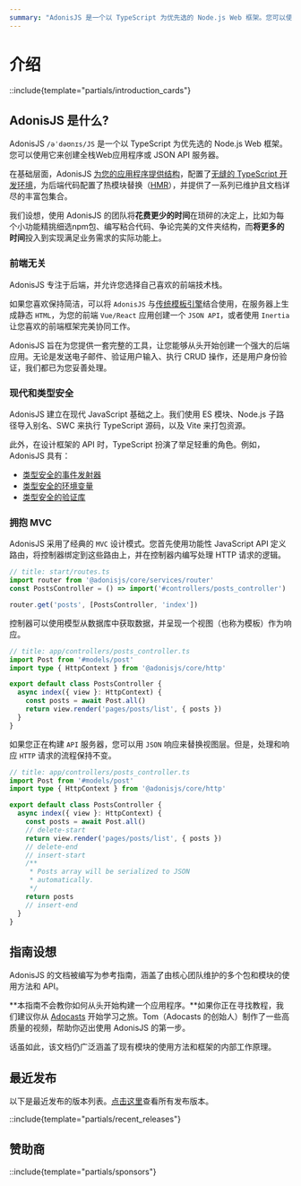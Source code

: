 ```yaml
---
summary: "AdonisJS 是一个以 TypeScript 为优先选的 Node.js Web 框架。您可以使用它来创建全栈Web应用程序或 JSON API 服务器。"
---
```


# 介绍

::include{template="partials/introduction_cards"}

## AdonisJS 是什么?

AdonisJS `/əˈdəʊnɪs/JS` 是一个以 TypeScript 为优先选的 Node.js Web 框架。您可以使用它来创建全栈Web应用程序或 JSON API 服务器。

在基础层面，AdonisJS [为您的应用程序提供结构](../getting_started/folder_structure.md)，配置了[无缝的 TypeScript 开发环境](../concepts/typescript_build_process.md)，为后端代码配置了热模块替换（[HMR](../concepts/hmr.md)），并提供了一系列已维护且文档详尽的丰富包集合。

我们设想，使用 AdonisJS 的团队将**花费更少的时间**在琐碎的决定上，比如为每个小功能精挑细选npm包、编写粘合代码、争论完美的文件夹结构，而**将更多的时间**投入到实现满足业务需求的实际功能上。

### 前端无关

AdonisJS 专注于后端，并允许您选择自己喜欢的前端技术栈。

如果您喜欢保持简洁，可以将 `AdonisJS` 与[传统模板引擎](../views-and-templates/introduction.md)结合使用，在服务器上生成静态 `HTML`，为您的前端 `Vue/React` 应用创建一个 `JSON API`，或者使用 `Inertia` 让您喜欢的前端框架完美协同工作。

AdonisJS 旨在为您提供一套完整的工具，让您能够从头开始创建一个强大的后端应用。无论是发送电子邮件、验证用户输入、执行 CRUD 操作，还是用户身份验证，我们都已为您妥善处理。


### 现代和类型安全

AdonisJS 建立在现代 JavaScript 基础之上。我们使用 ES 模块、Node.js 子路径导入别名、SWC 来执行 TypeScript 源码，以及 Vite 来打包资源。

此外，在设计框架的 API 时，TypeScript 扮演了举足轻重的角色。例如，AdonisJS 具有：

- [类型安全的事件发射器](../digging_deeper/emitter.md#making-events-type-safe)
- [类型安全的环境变量](../getting_started/environment_variables.md)
- [类型安全的验证库](../basics/validation.md)


### 拥抱 MVC

AdonisJS 采用了经典的 `MVC` 设计模式。您首先使用功能性 JavaScript API 定义路由，将控制器绑定到这些路由上，并在控制器内编写处理 HTTP 请求的逻辑。

```ts
// title: start/routes.ts
import router from '@adonisjs/core/services/router'
const PostsController = () => import('#controllers/posts_controller')

router.get('posts', [PostsController, 'index'])
```

控制器可以使用模型从数据库中获取数据，并呈现一个视图（也称为模板）作为响应。

```ts
// title: app/controllers/posts_controller.ts
import Post from '#models/post'
import type { HttpContext } from '@adonisjs/core/http'

export default class PostsController {
  async index({ view }: HttpContext) {
    const posts = await Post.all()
    return view.render('pages/posts/list', { posts })
  }
}
```

如果您正在构建 `API` 服务器，您可以用 `JSON` 响应来替换视图层。但是，处理和响应 `HTTP` 请求的流程保持不变。

```ts
// title: app/controllers/posts_controller.ts
import Post from '#models/post'
import type { HttpContext } from '@adonisjs/core/http'

export default class PostsController {
  async index({ view }: HttpContext) {
    const posts = await Post.all()
    // delete-start
    return view.render('pages/posts/list', { posts })
    // delete-end
    // insert-start
    /**
     * Posts array will be serialized to JSON
     * automatically.
     */
    return posts
    // insert-end
  }
}
```

## 指南设想

AdonisJS 的文档被编写为参考指南，涵盖了由核心团队维护的多个包和模块的使用方法和 API。

**本指南不会教你如何从头开始构建一个应用程序。**如果你正在寻找教程，我们建议你从 [Adocasts](https://adocasts.com/) 开始学习之旅。Tom（Adocasts 的创始人）制作了一些高质量的视频，帮助你迈出使用 AdonisJS 的第一步。

话虽如此，该文档仍广泛涵盖了现有模块的使用方法和框架的内部工作原理。

## 最近发布

以下是最近发布的版本列表。[点击这里](./releases.md)查看所有发布版本。

::include{template="partials/recent_releases"}

## 赞助商

::include{template="partials/sponsors"}
